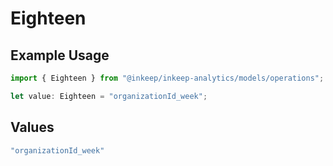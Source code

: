 # Eighteen

## Example Usage

```typescript
import { Eighteen } from "@inkeep/inkeep-analytics/models/operations";

let value: Eighteen = "organizationId_week";
```

## Values

```typescript
"organizationId_week"
```